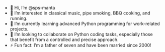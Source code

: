 - 👋 Hi, I’m @sps-manta
- 👀 I’m interested in classical music, pipe smoking, BBQ cooking, and running.
- 🌱 I’m currently learning advanced Python programming for work-related projects.
- 💞️ I’m looking to collaborate on Python coding tasks, especially those that benefit from a controlled and precise approach.
- ⚡ Fun fact: I’m a father of seven and have been married since 2000!

<!---
sps-manta/sps-manta is a ✨ special ✨ repository because its `README.md` (this file) appears on your GitHub profile.
You can click the Preview link to take a look at your changes.
--->

